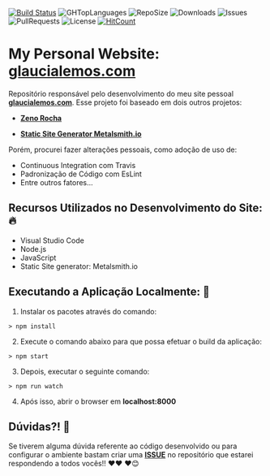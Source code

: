 [![Build Status](https://travis-ci.org/glaucia86/glaucialemos.svg?branch=master)](https://travis-ci.org/glaucia86/glaucialemos)
![GHTopLanguages](https://img.shields.io/github/languages/top/glaucia86/glaucialemos.svg?colorB=gree)
![RepoSize](https://img.shields.io/github/repo-size/glaucia86/glaucialemos.svg?colorB=gree)
![Downloads](https://img.shields.io/github/downloads/glaucia86/glaucialemos/total.svg)
![Issues](https://img.shields.io/github/issues/glaucia86/glaucialemos.svg)
![PullRequests](https://img.shields.io/github/issues-pr/glaucia86/glaucialemos.svg)
![License](https://img.shields.io/github/license/glaucia86/glaucialemos.com.svg?colorB=gree)
[![HitCount](http://hits.dwyl.io/glaucia86/glaucialemos.svg)](http://hits.dwyl.io/glaucia86/glaucialemos)

# My Personal Website: [glaucialemos.com]()

Repositório responsável pelo desenvolvimento do meu site pessoal **[glaucialemos.com]()**.
Esse projeto foi baseado em dois outros projetos:

- **[Zeno Rocha](https://github.com/zenorocha/zenorocha.com)**

- **[Static Site Generator Metalsmith.io](https://github.com/segmentio/metalsmith/tree/master/examples/static-site)**

Porém, procurei fazer alterações pessoais, como adoção de uso de:

* Continuous Integration com Travis
* Padronização de Código com EsLint
* Entre outros fatores...

## Recursos Utilizados no Desenvolvimento do Site: 🔥

- Visual Studio Code
- Node.js
- JavaScript
- Static Site generator: Metalsmith.io

## Executando a Aplicação Localmente: 🚀

1. Instalar os pacotes através do comando:

```
> npm install
```

2. Execute o comando abaixo para que possa efetuar o build da aplicação:

```
> npm start
```

3. Depois, executar o seguinte comando:

```
> npm run watch
```

4. Após isso, abrir o browser em **localhost:8000**

## Dúvidas?! 🚩

Se tiverem alguma dúvida referente ao código desenvolvido ou para configurar o ambiente bastam criar uma **[ISSUE](https://github.com/glaucia86/glaucialemos.com/issues)** no repositório que estarei respondendo a todos vocês!! ❤️❤️ ❤️😊

